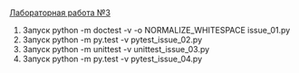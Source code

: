 <br>[Лабораторная работа №3](./laba3)
  1. Запуск python -m doctest -v -o NORMALIZE_WHITESPACE issue_01.py
  2. Запуск python -m py.test -v pytest_issue_02.py
  3. Запуск python -m unittest -v unittest_issue_03.py
  4. Запуск python -m py.test -v pytest_issue_04.py
